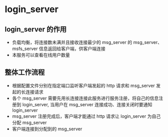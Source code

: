 # login_server

## login_server 的作用
- 负载均衡，将连接数未满并且接收连接最少的 msg_server 的 msg_server、msfs_server 信息返回给客户端，供客户端连接
- 本服务可以查看在线用户数量

## 整体工作流程
- 根据配置文件分别在指定端口监听客户端发起的 http 请求和 msg_server 发起的长连接请求
- 各个 msg_server 需要先用长连接连接此服务进行服务注册，将自己的信息注册到 login_server, 当用户在 msg_server 连接成功、连接关闭时要通知 login_server
- msg_server 注册完成后，客户端才能通过 http 请求让 login_server 为自己分配 msg_server
- 客户端连接到分配到的 msg_server